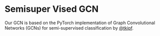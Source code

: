 # Semisuper Vised GCN
Our GCN is based on the PyTorch implementation of Graph Convolutional Networks (GCNs) for semi-supervised classification  by [@tkipf](https://github.com/tkipf/pygcn).